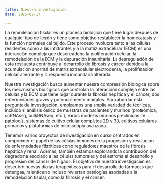 ```yaml
---
title: Nuestra investigación
date: 2025-02-17

---
```


La remodelación tisular es un proceso biológico que tiene lugar después de cualquier tipo de lesión y tiene como objetivo restablecer la homeostasis y la función normales del tejido. Este proceso involucra tanto a las células residentes como a las infiltrantes y a la matriz extracelular (ECM) en una interacción compleja que desencadena la proliferación celular, la remodelación de la ECM y la depuración inmunitaria. La desregulación de esta respuesta contribuye al desarrollo de fibrosis y cáncer debido a la acumulación anormal de matriz extracelular electrodensa, la proliferación celular aberrante y la respuesta inmunitaria alterada.

Nuestra investigación busca aumentar nuestra comprensión biológica sobre los mecanismos biológicos que controlan la interacción compleja entre las células y la ECM que tiene lugar durante la fibrosis hepática y el cáncer, dos enfermedades graves y potencialmente mortales. Para abordar esta pregunta de investigación, empleamos una amplia variedad de técnicas, incluido el análisis ómico de muestras de pacientes y murinos (proteómica, scRNAseq, bulkRNAseq, etc.), varios modelos murinos preclínicos de patología, sistemas de cultivo celular complejos 2D y 3D, cultivos celulares primarios y plataformas de microscopía avanzada.

Tenemos varios proyectos de investigación en curso centrados en comprender el papel de las células inmunes en la progresión y resolución de enfermedades fibróticas como reguladores maestros de la fibrosis hepática y renal. Además, también estamos explorando la contribución del degradoma asociado a las células tumorales y del estroma al desarrollo y progresión del cáncer de hígado. El objetivo de nuestra investigación es descubrir nuevas dianas terapéuticas para el desarrollo de fármacos que detengan, ralenticen o incluso reviertan patologías asociadas a la remodelación tisular, como la fibrosis y el cáncer.

